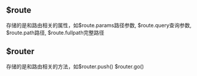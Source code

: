 ## $route
存储的是和路由相关的属性，如$route.params路径参数, $route.query查询参数, $route.path路径, $route.fullpath完整路径

## $router
存储的是和路由相关的方法，如$router.push()   $router.go()